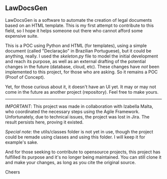 ## **LawDocsGen**

LawDocsGen is a software to automate the creation of legal documents based on an HTML template. This is my first attempt to contribute to this field, so I hope it helps someone out there who cannot afford some expensive suite.

This is a POC using Python and HTML (for templates), using a simple document (called "Declaração" in Brazilian Portuguese), but it could be anything, really. I used the _skeleton.py_ file to model the initial development and reach its purpose, as well as an external drafting of the potential changes in the future (database, cloud, etc). These changes have _not_ been implemented to this project, for those who are asking. So it remains a POC (Proof of Concept).

Yet, for those curious about it, it doesn't have an UI yet. It may or may not come in the future as another project (repository). Feel free to make yours.
__________________________
_IMPORTANT_: This project was made in collaboration with Izabella Malta, who coordinated the necessary steps using the Agile Framework. Unfortunately, due to technical issues, the project was lost in Jira. The result persists here, proving it existed. 

_Special note_: the utils/classes folder is not yet in use, though the project could be remade using classes and using this folder. I will keep it for example's sake.

And for those seeking to contribute to opensource projects, this project has fulfilled its purpose and it's no longer being maintained. You can still clone it and make your changes, as long as you cite the original source.

Cheers
